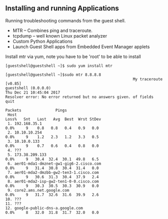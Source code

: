 ## Installing and running Applications

Running troubleshooting commands from the guest shell.

- MTR – Combines ping and traceroute. 
- tcpdump – well known Linux packet analyzer
- Custom Python Applications
- Launch Guest Shell apps from Embedded Event Manager applets

Install mtr via yum, note you have to be 'root' to be able to install

```
[guestshell@guestshell ~]$ sudo yum install mtr
```
```
[guestshell@guestshell ~]$sudo mtr 8.8.8.8
                                                       	My traceroute  [v0.85]
guestshell (0.0.0.0)                                                                                          Thu Dec 21 10:45:04 2017
Resolver error: No error returned but no answers given. of fields   quit
                                                                                              Packets               Pings
 Host                                                                                       Loss%   Snt   Last   Avg  Best  Wrst StDev
 1. 192.168.35.1                                                                             0.0%     9    0.8   0.8   0.4   0.9   0.0
 2. 10.10.10.254                                                                             0.0%     9    1.2   2.3   1.2   3.3   0.5
 3. 10.10.0.133                                                                              0.0%     9    0.7   0.6   0.4   0.8   0.0
 4. ???
 5. 173.38.209.133                                                                           0.0%     9   30.4  32.4  30.1  49.8   6.5
 6. aer01-mda1-dmznet-gw1-gig6-2.cisco.com                                                   0.0%     9   31.4  30.8  30.4  31.4   0.0
 7. aer01-mda2-dmzbb-gw2-ten3-1.cisco.com                                                    0.0%     9   30.6  31.3  30.4  37.9   2.4
 8. aer01-mda2-isp-gw2-ten1-0-0.cisco.com                                                    0.0%     9   30.3  30.5  30.3  30.9   0.0
 9. core2.ams.net.google.com                                                                 0.0%     9   31.7  32.6  31.6  39.9   2.6
10. ???
11. ???
12. google-public-dns-a.google.com                                                           0.0%     8   32.0  31.8  31.7  32.0   0.0
 ```
 
 ```
 
 ```
